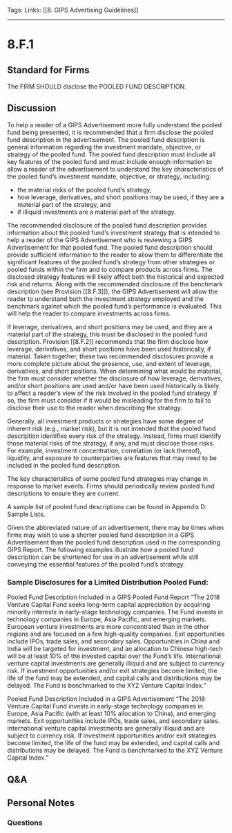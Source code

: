 Tags:
Links: [[8. GIPS Advertising Guidelines]]
___
# 8.F.1
## Standard for Firms
The FIRM SHOULD disclose the POOLED FUND DESCRIPTION.
## Discussion
To help a reader of a GIPS Advertisement more fully understand the pooled fund being presented, it is recommended that a firm disclose the pooled fund description in the advertisement. The pooled fund description is general information regarding the investment mandate, objective, or strategy of the pooled fund. The pooled fund description must include all key features of the pooled fund and must include enough information to allow a reader of the advertisement to understand the key characteristics of the pooled fund’s investment mandate, objective, or strategy, including:
- the material risks of the pooled fund’s strategy,
- how leverage, derivatives, and short positions may be used, if they are a material part of the strategy, and
- if illiquid investments are a material part of the strategy.

The recommended disclosure of the pooled fund description provides information about the pooled fund’s investment strategy that is intended to help a reader of the GIPS Advertisement who is reviewing a GIPS Advertisement for that pooled fund. The pooled fund description should provide sufficient information to the reader to allow them to differentiate the significant features of the pooled fund’s strategy from other strategies or pooled funds within the firm and to compare products across firms. The disclosed strategy features will likely affect both the historical and expected risk and returns. Along with the recommended disclosure of the benchmark description (see Provision [[8.F.3]]), the GIPS Advertisement will allow the reader to understand both the investment strategy employed and the benchmark against which the pooled fund’s performance is evaluated. This will help the reader to compare investments across firms.

If leverage, derivatives, and short positions may be used, and they are a material part of the strategy, this must be disclosed in the pooled fund description. Provision [[8.F.2]] recommends that the firm disclose how leverage, derivatives, and short positions have been used historically, if material. Taken together, these two recommended disclosures provide a more complete picture about the presence, use, and extent of leverage, derivatives, and short positions. When determining what would be material, the firm must consider whether the disclosure of how leverage, derivatives, and/or short positions are used and/or have been used historically is likely to affect a reader’s view of the risk involved in the pooled fund strategy. If so, the firm must consider if it would be misleading for the firm to fail to disclose their use to the reader when describing the strategy.

Generally, all investment products or strategies have some degree of inherent risk (e.g., market risk), but it is not intended that the pooled fund description identifies every risk of the strategy. Instead, firms must identify those material risks of the strategy, if any, and must disclose those risks. For example, investment concentration, correlation (or lack thereof), liquidity, and exposure to counterparties are features that may need to be included in the pooled fund description.

The key characteristics of some pooled fund strategies may change in response to market events. Firms should periodically review pooled fund descriptions to ensure they are current.

A sample list of pooled fund descriptions can be found in Appendix D: Sample Lists.

Given the abbreviated nature of an advertisement, there may be times when firms may wish to use a shorter pooled fund description in a GIPS Advertisement than the pooled fund description used in the corresponding GIPS Report. The following examples illustrate how a pooled fund description can be shortened for use in an advertisement while still conveying the essential features of the pooled fund’s strategy.
### Sample Disclosures for a Limited Distribution Pooled Fund:
Pooled Fund Description Included in a GIPS Pooled Fund Report
“The 2018 Venture Capital Fund seeks long-term capital appreciation by acquiring minority interests in early-stage technology companies. The Fund invests in technology companies in Europe, Asia Pacific, and emerging markets. European venture investments are more concentrated than in the other regions and are focused on a few high-quality companies. Exit opportunities include IPOs, trade sales, and secondary sales. Opportunities in China and India will be targeted for investment, and an allocation to Chinese high-tech will be at least 10% of the invested capital over the Fund’s life. International venture capital investments are generally illiquid and are subject to currency risk. If investment opportunities and/or exit strategies become limited, the life of the fund may be extended, and capital calls and distributions may be delayed. The Fund is benchmarked to the XYZ Venture Capital Index.”

Pooled Fund Description Included in a GIPS Advertisement
“The 2018 Venture Capital Fund invests in early-stage technology companies in Europe, Asia Pacific (with at least 10% allocation to China), and emerging markets. Exit opportunities include IPOs, trade sales, and secondary sales. International venture capital investments are generally illiquid and are subject to currency risk. If investment opportunities and/or exit strategies become limited, the life of the fund may be extended, and capital calls and distributions may be delayed. The Fund is benchmarked to the XYZ Venture Capital Index.”
## Q&A

## Personal Notes

### Questions